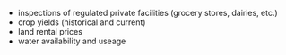 * inspections of regulated private facilities (grocery stores, dairies, etc.)
* crop yields (historical and current)
* land rental prices
* water availability and useage
